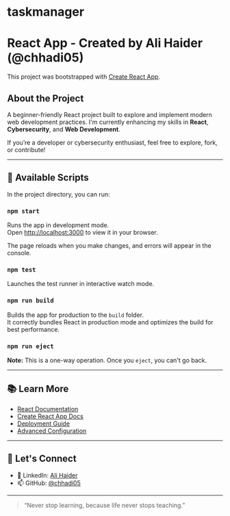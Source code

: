 # taskmanager
# React App - Created by Ali Haider (@chhadi05)

This project was bootstrapped with [Create React App](https://github.com/facebook/create-react-app).

## About the Project

A beginner-friendly React project built to explore and implement modern web development practices. I'm currently enhancing my skills in **React**, **Cybersecurity**, and **Web Development**.

If you’re a developer or cybersecurity enthusiast, feel free to explore, fork, or contribute!

---

## 📜 Available Scripts

In the project directory, you can run:

### `npm start`
Runs the app in development mode.  
Open [http://localhost:3000](http://localhost:3000) to view it in your browser.

The page reloads when you make changes, and errors will appear in the console.

### `npm test`
Launches the test runner in interactive watch mode.

### `npm run build`
Builds the app for production to the `build` folder.  
It correctly bundles React in production mode and optimizes the build for best performance.

### `npm run eject`
**Note:** This is a one-way operation. Once you `eject`, you can't go back.

---

## 📚 Learn More

- [React Documentation](https://reactjs.org/)
- [Create React App Docs](https://facebook.github.io/create-react-app/docs/getting-started)
- [Deployment Guide](https://facebook.github.io/create-react-app/docs/deployment)
- [Advanced Configuration](https://facebook.github.io/create-react-app/docs/advanced-configuration)

---

## 🤝 Let's Connect

- 💼 LinkedIn: [Ali Haider](https://www.linkedin.com/in/ali-haider-05ah05/)
- 📫 GitHub: [@chhadi05](https://github.com/chhadi05)

---

> “Never stop learning, because life never stops teaching.”  
